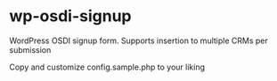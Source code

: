 wp-osdi-signup
==============

WordPress OSDI signup form.  Supports insertion to multiple CRMs per submission

Copy and customize config.sample.php to your liking

